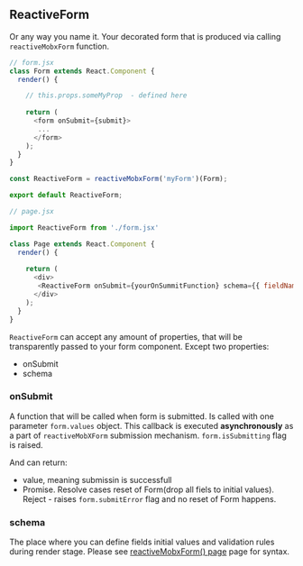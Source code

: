 ## ReactiveForm

Or any way you name it. Your decorated form that is produced via calling `reactiveMobxForm` function.


```javascript
// form.jsx
class Form extends React.Component {
  render() {

	// this.props.someMyProp  - defined here
    
    return (
      <form onSubmit={submit}>
       ...
      </form>
    );
  }
}

const ReactiveForm = reactiveMobxForm('myForm')(Form); 

export default ReactiveForm;
```

```javascript
// page.jsx

import ReactiveForm from './form.jsx'

class Page extends React.Component {
  render() {
    
    return (
      <div>
       <ReactiveForm onSubmit={yourOnSummitFunction} schema={{ fieldName:'fieldInitialValue' }} someMyProp={someMyValue}/>
      </div>
    );
  }
}

```

`ReactiveForm` can accept any amount of properties, that will be transparently passed to your form component. Except two properties:
- onSubmit
- schema

### onSubmit
A function that will be called when form is submitted. Is called with one parameter `form.values` object. This callback is executed **asynchronously** as a part of `reactiveMobXForm` submission mechanism. `form.isSubmitting` flag is raised.

And can return:
- value, meaning submissin is successfull
- Promise. Resolve cases reset of Form(drop all fiels to initial values). Reject - raises `form.submitError` flag and no reset of Form happens.

### schema
The place where you can define fields initial values and validation rules during render stage.
Please see [reactiveMobxForm() page](/reactive-mobx-form/#/api/reactiveMobxForm) page for syntax.